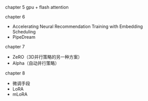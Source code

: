 chapter 5 gpu + flash attention

chapter 6 

- Accelerating Neural Recommendation Training with Embedding Scheduling
- PipeDream

chapter 7

- ZeRO（3D并行策略的另一种方案）
- Alpha（自动并行策略）

chapter 8

- 微调手段
- LoRA
- mLoRA

